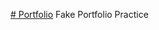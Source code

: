 <a href="https://des117.space/su2022-mead/rfzhu/portfolio/index.html"># Portfolio</a>
Fake Portfolio Practice

